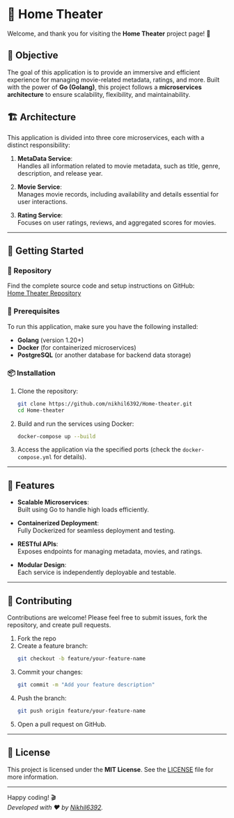 # 🎥 Home Theater

Welcome, and thank you for visiting the **Home Theater** project page! 🚀

## 🎯 Objective

The goal of this application is to provide an immersive and efficient experience for managing movie-related metadata, ratings, and more. Built with the power of **Go (Golang)**, this project follows a **microservices architecture** to ensure scalability, flexibility, and maintainability.

## 🏗️ Architecture

This application is divided into three core microservices, each with a distinct responsibility:

1. **MetaData Service**:  
   Handles all information related to movie metadata, such as title, genre, description, and release year.

2. **Movie Service**:  
   Manages movie records, including availability and details essential for user interactions.

3. **Rating Service**:  
   Focuses on user ratings, reviews, and aggregated scores for movies.

---

## 🚀 Getting Started

### 📂 Repository

Find the complete source code and setup instructions on GitHub:  
[Home Theater Repository](https://github.com/nikhil6392/Home-theater)

### 🔧 Prerequisites

To run this application, make sure you have the following installed:

- **Golang** (version 1.20+)
- **Docker** (for containerized microservices)
- **PostgreSQL** (or another database for backend data storage)

### 📦 Installation

1. Clone the repository:
   ```bash
   git clone https://github.com/nikhil6392/Home-theater.git
   cd Home-theater
   ```

2. Build and run the services using Docker:
   ```bash
   docker-compose up --build
   ```

3. Access the application via the specified ports (check the `docker-compose.yml` for details).

---

## 🌟 Features

- **Scalable Microservices**:  
  Built using Go to handle high loads efficiently.

- **Containerized Deployment**:  
  Fully Dockerized for seamless deployment and testing.

- **RESTful APIs**:  
  Exposes endpoints for managing metadata, movies, and ratings.

- **Modular Design**:  
  Each service is independently deployable and testable.

---

## 🤝 Contributing

Contributions are welcome! Please feel free to submit issues, fork the repository, and create pull requests.

1. Fork the repo
2. Create a feature branch:
   ```bash
   git checkout -b feature/your-feature-name
   ```
3. Commit your changes:
   ```bash
   git commit -m "Add your feature description"
   ```
4. Push the branch:
   ```bash
   git push origin feature/your-feature-name
   ```
5. Open a pull request on GitHub.

---

## 📜 License

This project is licensed under the **MIT License**. See the [LICENSE](https://github.com/nikhil6392/Home-theater/blob/main/LICENSE) file for more information.

---

Happy coding! 🎬  
_Developed with ❤️ by [Nikhil6392](https://github.com/nikhil6392)._
